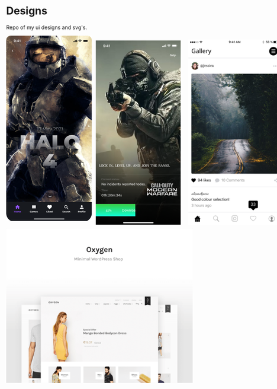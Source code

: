 # Designs
 Repo of my ui designs and svg's.
 

<div style="display:flex; width:100%; height:100%; justify-content:space-between; flex-direction:row; " ><img  src="https://github.com/satish-rajnale/Designs/blob/main/png/Halo.png" width="250px" height="500px"/><img  style="margin:10px;" src="https://github.com/satish-rajnale/Designs/blob/main/png/cod.png" width="250px" height="500px"/><img  style="margin:10px;" src="https://github.com/satish-rajnale/Designs/blob/main/png/Feed.png" width="250px" height="500px"/></div>


<img alt="oxygen markup" src="https://github.com/satish-rajnale/Designs/blob/main/png/oxygen.png" width="100%" height="100%"/>




